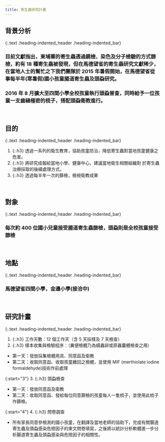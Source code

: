 ```yaml
---
title: 寄生蟲研究計畫
---
```

## 背景分析
{:.text .heading-indented_header .heading-indented_bar}
### 目前文獻指出，柬埔寨的寄生蟲透過鏡檢、染色及分子檢驗的方式篩檢，約有 18 種寄生蟲被發現，但在馬德望省的寄生蟲研究文獻稀少，在當地人士的幫忙之下我們團隊於 2015 年暑假開始，在馬德望省從事每半年(寒暑假)國小孩童腸道寄生蟲及頭蝨研究。
### 2016 年 8 月擴大至四間小學全校孩童執行頭蝨普查，同時給予一位孩童一支齒縫極密的梳子，搭配頭蝨衛教進行。

&nbsp;


## 目的
{:.text .heading-indented_header .heading-indented_bar}
1. {:.h3} 透過一系列的衛生教育，協助孩童防治，降低寄生蟲對當地孩童健康之危害。
1. {:.h3} 將研究成報給當地小學、健康中心，建議當地衛生相關組織對 於寄生蟲治療採取的後續處理方式。
1. {:.h3} 透過每半年一次的篩檢，檢視衛教成果

&nbsp;


## 對象
{:.text .heading-indented_header .heading-indented_bar}
### 每次約 400 位國小兒童接受腸道寄生蟲篩檢，頭蝨則是全校孩童接受篩檢

&nbsp;


## 地點
{:.text .heading-indented_header .heading-indented_bar}
### 馬德望省四間小學，金邊小學(接洽中)

&nbsp;


## 研究計畫
{:.text .heading-indented_header .heading-indented_bar}
1. {:.h3} 工作天數：12 個工作天（含 5 天採樣及 7 天檢查）
2. {:.h3} 樣本收集與檢驗程序：（糞便檢體乃為蠕蟲卵或原蟲囊體檢查之用）

- 第一天：發放採集檢體用具、同意函及衛教
- 第二天：收取同意函、收取孩童繳回之檢體，並使用 MIF (merthiolate iodine formaldehyde)技術作前處理

{:start="3"}
3. {:.h3} 頭蝨檢查

- 第一天：發放同意函及衛教
- 第二天：收取同意函、發給每位同意篩檢的孩童每人一隻梳子，並使用此梳子作篩檢。

{:start="4"}
4. {:.h3} 問卷調查

- 所有家長同意參檢測的國小孩童，在翻譯及當地老師的協助下，完成有關腸道寄生蟲及頭蝨感染危險因子的柬文問卷填寫，之後將以統計分析軟體進一步分析腸道寄生蟲及頭蝨感染與危險因子的相關性。

&nbsp;